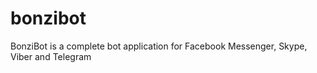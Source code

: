 # bonzibot
BonziBot is a complete bot application for Facebook Messenger, Skype, Viber and Telegram
